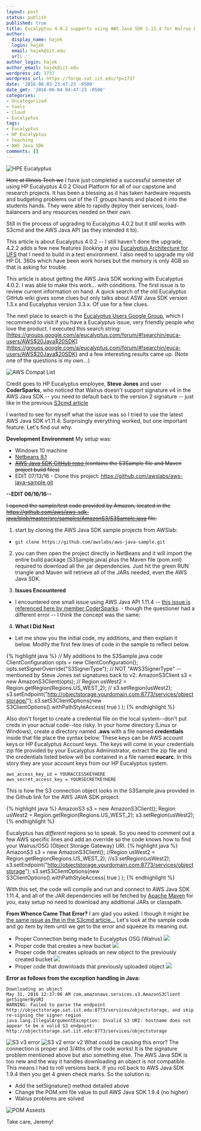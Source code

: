 ```yaml
---
layout: post
status: publish
published: true
title: Eucalyptus 4.0.2 supports using AWS Java SDK 1.11.4 for Walrus but really 1.9.4
author:
  display_name: hajek
  login: hajek
  email: hajek@iit.edu
  url: ''
author_login: hajek
author_email: hajek@iit.edu
wordpress_id: 1737
wordpress_url: https://forge.sat.iit.edu/?p=1737
date: '2016-06-03 23:47:23 -0500'
date_gmt: '2016-06-04 04:47:23 -0500'
categories:
- Uncategorized
- tools
- Cloud
- Eucalyptus
tags:
- Eucalyptus
- HP Eucalyptus
- teaching
- AWS Java SDk
comments: []
---
```

![*HPE Eucalyptus*](/assets/2016/06/225px-Eucalyptus-Logo.jpg)

<strike>Here at Illinois Tech we</strike> I have just completed a successful semester of using HP Eucalyptus 4.0.2 Cloud Platform for all of our capstone and research projects.  It has been a blessing as it has taken hardware requests and budgeting problems out of the IT groups hands and placed it into the students hands.  They were able to rapidly deploy their services, load-balancers and any resources needed on their own.

Still in the process of upgrading to Eucalyptus 4.0.2 but it still works with S3cmd and the AWS Java API (as they intended it to).

This article is about Eucalyptus 4.0.2 -- I still haven't done the upgrade, 4.2.2 adds a few new features (looking at you [Eucalyptus Architecture for UFS](http://docs.hpcloud.com/eucalyptus/4.2.2/#install-guide/euca_architecture.html "Eucalyptus Architecture") that I need to build in a test environment.  I also need to upgrade my old HP DL 360s which have been work horses but the memory is only 4GB so that is asking for trouble.

This article is about getting the AWS Java SDK working with Eucalyptus 4.0.2.  I was able to make this work... with conditions.  The first issue is to review current information on hand.  A quick search of the old Eucalyptus GitHub wiki gives some clues but only talks about ASW Java SDK version 1.3.x and Eucalyptus version 3.3.x.  Of use for a few clues.

The next place to search is the [Eucalyptus Users Google Group](https://groups.google.com/a/eucalyptus.com/forum/#!forum/euca-users "Eucalyptus Users Google Group"), which I recommend to visit if you have a Eucalyptus issue, very friendly people who love the product.  I executed this search string: [https://groups.google.com/a/eucalyptus.com/forum/#!searchin/euca-users/AWS$20Java$20SDK](https://groups.google.com/a/eucalyptus.com/forum/#!searchin/euca-users/AWS$20Java$20SDK) and a few interesting results came up. (Note one of the questions is my own...)

![*AWS Compat List*](/assets/2016/06/aws-java-compat-list-768x403.png)

Credit goes to HP Eucalyptus employee, **Steve Jones** and user **CoderSparks**, who noticed that Walrus doesn't support signature v4 in the AWS Java SDK -- you need to default back to the version 2 signature -- just like in the previous [S3cmd article](https://forge.sat.iit.edu/2016/05/using-s3cmd-with-walrus-and-hp-eucalyptus-4-0-2-works-but-with-a-twist/)

I wanted to see for myself what the issue was so I tried to use the latest AWS Java SDK v1.11.4.  Surprisingly everything worked, but one important feature. Let's find out why.

**Development Environment**
My setup was:

* Windows 10 machine
*  <a href="https://netbeans.org/">Netbeans 8.1</a>
*  <del datetime="2016-07-14T03:31:32+00:00"><a href="https://github.com/aws/aws-sdk-java">AWS Java SDK GitHub repo </a>(contains the S3Sample file and Maven project build files)</del>
*  EDIT 07/13/16 - Clone this project: <a href="https://github.com/awslabs/aws-java-sample.git">https://github.com/awslabs/aws-java-sample.git</a>

**--EDIT 06/16/16--**

<del datetime="2016-06-16T21:00:18+00:00">I opened the sample/test code provided by Amazon, located in the <a href="https://github.com/aws/aws-sdk-java/tree/master/src/samples/AmazonS3">https://github.com/aws/aws-sdk-java/blob/master/src/samples/AmazonS3/S3Sample.java</a> file.</del>

1) start by cloning the AWS Java SDK sample projects from AWSlab: 
  +  ```git clone https://github.com/awslabs/aws-java-sample.git```

2) you can then open the project directly in NetBeans and it will import the entire build package (S3Sample.java) plus the Maven file (pom.xml) required to download all the .jar dependencies. Just hit the green RUN triangle and Maven will retrieve all of the JARs needed, even the AWS Java SDK.

3) **Issues Encountered**
  +  I encountered one small issue using AWS Java API 1.11.4 -- <a href="https://groups.google.com/a/eucalyptus.com/forum/#!searchin/euca-users/aws$20java$20sdk/euca-users/hnU9NmFM7-Q/W-AScuslW1YJ">this issue is referenced here by member CoderSparks</a>. - though the questioner had a different error -- I think the concept was the same:  

4) **What I Did Next**
  + Let me show you the initial code, my additions, and then explain it below.  Modify the first few lines of code in the sample to reflect below.

{% highlight java %} // My additions to the S3Sample.java code
ClientConfiguration opts = new ClientConfiguration();
opts.setSignerOverride("S3SignerType");  // NOT "AWS3SignerType"  -- mentioned by Steve Jones set signatures back to v2.
AmazonS3Client s3 = new AmazonS3Client(opts);
// Region usWest2 = Region.getRegion(Regions.US_WEST_2);
// s3.setRegion(usWest2);
s3.setEndpoint("http://objectstorage.yourdomain.com:8773/services/objectstorage/");
s3.setS3ClientOptions(new S3ClientOptions().withPathStyleAccess( true ) );
{% endhighlight %}

Also don't forget to create a credential file on the local system--don't put creds in your actual code--too risky. In your home directory (Linux or Windows), create a directory named **.aws** with a file named **credentials** inside that file place the syntax below.  These keys can be AWS account keys or HP Eucalyptus Account keys. The keys will come in your credentials zip file provided by your Eucalyptus Administrator, extract the zip file and the credentials listed below will be contained in a file named **eucarc**. In this story they are your account keys from our HP Eucalyptus system.

```[default]
aws_access_key_id = YOURACCESSKEYHERE
aws_secret_access_key = YOURSECRETKEYHERE
```

This is how the S3 connection object looks in the S3Sample.java provided in the Github link for the AWS JAVA SDK project.

{% highlight java %} AmazonS3 s3 = new AmazonS3Client();
Region usWest2 = Region.getRegion(Regions.US_WEST_2);
s3.setRegion(usWest2);
{% endhighlight %}

Eucalyptus has *different* regions so to speak. So you need to comment out a few AWS specific lines and add an override so the code knows how to find your Walrus/OSG (Object Storage Gateway) URI.
{% highlight java %} AmazonS3 s3 = new AmazonS3Client();
//Region usWest2 = Region.getRegion(Regions.US_WEST_2);
//s3.setRegion(usWest2);
s3.setEndpoint("http://objectstorage.yourdomain.com:8773/services/objectstorage");
s3.setS3ClientOptions(new S3ClientOptions().withPathStyleAccess( true ) );
{% endhighlight %}

With this set, the code will compile and run and connect to AWS Java SDK 1.11.4, and all of the JAR dependencies will be fetched by <a href="https://en.wikipedia.org/wiki/Apache_Maven">Apache Maven</a> for you, easy setup no need to download any additional JARs or classpath. 

**From Whence Came That Error?**
I am glad you asked. I though it might be <a href="https://forge.sat.iit.edu/2016/05/using-s3cmd-with-walrus-and-hp-eucalyptus-4-0-2-works-but-with-a-twist/">the same issue as the in the S3cmd article...</a>  Let's look at the sample code and go item by item until we get to the error and squeeze its meaning out.


*  Proper Connection being made to Eucalyptus OSG (Walrus) ![](/assets/2016/05/Green-Tick.png)
*  Proper code that creates a new bucket ![](/assets/2016/05/Green-Tick.png)
*  Proper code that creates uploads an new object to the previously created bucket ![](/assets/2016/05/Green-Tick.png)
*   Proper code that downloads that previously uploaded object ![](/assets/2016/06/th.jpg)

**Error as follows from the exception handling in Java:**

``` 
Downloading an object
May 31, 2016 12:37:06 AM com.amazonaws.services.s3.AmazonS3Client getSignerByURI
WARNING: Failed to parse the endpoint http://objectstorage.sat.iit.edu:8773/services/objectstorage, and skip re-signing the signer region
java.lang.IllegalArgumentException: Invalid S3 URI: hostname does not appear to be a valid S3 endpoint: http://objectstorage.sat.iit.edu:8773/services/objectstorage
```

![S3 v3 error](/assets/2016/06/sampleS3-v3-error.png)
![S3 v2 error v2](/assets/2016/06/sampleS3-v3-error-P2-905x192.png)
What could be causing this error?  The connection is proper and 3/4ths of the code works! It is the signature problem mentioned above but also something else.  The AWS Java SDK is too new and the way it handles downloading an object is not compatible.  This means I had to roll versions back.  If you roll back to AWS Java SDK 1.9.4 then you get 4 green check marks. So the solution is:

*  Add the setSignature() method detailed above
*  Change the POM.xml file value to pull AWS Java SDK 1.9.4 (no higher)
*  Walrus problems are solved

![*POM Assests*](/assets/2016/06/pom-xml-1-9-4-768x275.png)

Take care, Jeremy!
